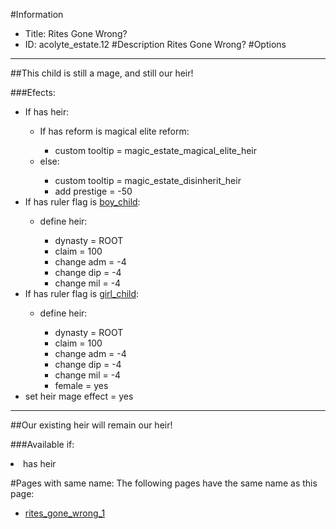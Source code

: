 #Information
 - Title: Rites Gone Wrong?
 - ID: acolyte_estate.12
#Description
Rites Gone Wrong?
#Options

___
##This child is still a mage, and still our heir!

###Efects:<ul><li>If has heir:</li><ul><li>If has reform is magical elite reform:</li><ul><li>custom tooltip = magic_estate_magical_elite_heir</li></ul><li>else:</li><ul><li>custom tooltip = magic_estate_disinherit_heir</li><li>add prestige = -50</li></ul></ul><li>If has ruler flag is [boy_child](../flags/boy_child.md):</li><ul><li>define heir:</li><ul><li>dynasty = ROOT</li><li>claim = 100</li><li>change adm = -4</li><li>change dip = -4</li><li>change mil = -4</li></ul></ul><li>If has ruler flag is [girl_child](../flags/girl_child.md):</li><ul><li>define heir:</li><ul><li>dynasty = ROOT</li><li>claim = 100</li><li>change adm = -4</li><li>change dip = -4</li><li>change mil = -4</li><li>female = yes</li></ul></ul><li>set heir mage effect = yes</li></ul>

___
##Our existing heir will remain our heir!

###Available if:
<li>has heir</li>


#Pages with same name:
The following pages have the same name as this page:
 - [rites_gone_wrong_1](rites_gone_wrong_1.md)
